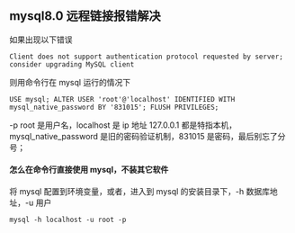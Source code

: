 ## mysql8.0 远程链接报错解决

如果出现以下错误

```
Client does not support authentication protocol requested by server; consider upgrading MySQL client
```

则用命令行在 mysql 运行的情况下

```
USE mysql; ALTER USER 'root'@'localhost' IDENTIFIED WITH mysql_native_password BY '831015'; FLUSH PRIVILEGES;
```

-p root 是用户名，localhost 是 ip 地址 127.0.0.1 都是特指本机，mysql_native_password 是旧的密码验证机制，831015 是密码，最后别忘了分号；

#### 怎么在命令行直接使用 mysql，不装其它软件

将 mysql 配置到环境变量，或者，进入到 mysql 的安装目录下，-h 数据库地址，-u 用户

```
mysql -h localhost -u root -p
```
